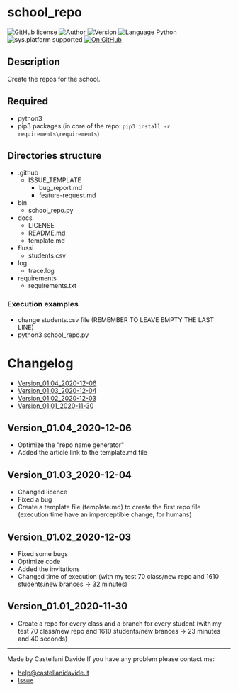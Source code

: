 # school_repo
![GitHub license](https://img.shields.io/badge/license-MIT-green?style=flat) ![Author](https://img.shields.io/badge/author-Castellani%20Davide-green?style=flat) ![Version](https://img.shields.io/badge/version-v01.04-blue?style=flat) ![Language Python](https://img.shields.io/badge/language-Python-yellowgreen?style=flat) ![sys.platform supported](https://img.shields.io/badge/OS%20platform%20supported-Linux,%20Windows%20&%20Mac%20OS-blue?style=flat) [![On GitHub](https://img.shields.io/badge/on%20GitHub-True-green?style=flat&logo=github)](https://github.com/CastellaniDavide/school_repo)

## Description
Create the repos for the school.

## Required
 - python3
 - pip3 packages (in core of the repo: ```pip3 install -r requirements\requirements```)
 
## Directories structure
 - .github
   - ISSUE_TEMPLATE
     - bug_report.md
     - feature-request.md
 - bin
   - school_repo.py
 - docs
   - LICENSE
   - README.md
   - template.md
 - flussi
   - students.csv
 - log
   - trace.log
 - requirements
   - requirements.txt
   
### Execution examples
 - change students.csv file (REMEMBER TO LEAVE EMPTY THE LAST LINE)
 - python3 school_repo.py

# Changelog
 - [Version_01.04_2020-12-06](#Version_0104_2020-12-06)
 - [Version_01.03_2020-12-04](#Version_0103_2020-12-04)
 - [Version_01.02_2020-12-03](#Version_0102_2020-12-03)
 - [Version_01.01_2020-11-30](#Version_0101_2020-11-30)

## Version_01.04_2020-12-06
 - Optimize the "repo name generator"
 - Added the article link to the template.md file

## Version_01.03_2020-12-04
 - Changed licence
 - Fixed a bug
 - Create a template file (template.md) to create the first repo file (execution time have an imperceptible change, for humans)

## Version_01.02_2020-12-03
 - Fixed some bugs
 - Optimize code
 - Added the invitations
 - Changed time of execution (with my test 70 class/new repo and 1610 students/new brances -> 32 minutes)

## Version_01.01_2020-11-30
 - Create a repo for every class and a branch for every student (with my test 70 class/new repo and 1610 students/new brances -> 23 minutes and 40 seconds)

---
Made by Castellani Davide 
If you have any problem please contact me:
- help@castellanidavide.it
- [Issue](https://github.com/CastellaniDavide/school_repo/issues)

